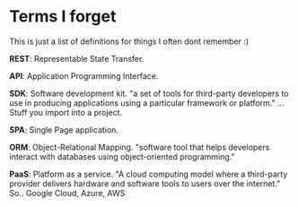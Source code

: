 # Terms I forget

This is just a list of definitions for things I often dont remember :)

**REST**: Representable State Transfer.

**API**: Application Programming Interface.

**SDK**: Software development kit.
"a set of tools for third-party developers to use in producing applications using a particular framework or platform." ... Stuff you import into a project.

**SPA**: Single Page application.

**ORM**: Object-Relational Mapping.
"software tool that helps developers interact with databases using object-oriented programming."

**PaaS**: Platform as a service. "A cloud computing model where a third-party provider delivers hardware and software tools to users over the internet." So.. Google Cloud, Azure, AWS
